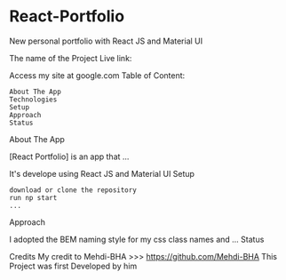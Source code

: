 # React-Portfolio
New personal portfolio with React JS and Material UI

The name of the Project
Live link:

Access my site at google.com
Table of Content:

    About The App
    Technologies
    Setup
    Approach
    Status

About The App

[React Portfolio] is an app that ...

It's develope using React JS and Material UI
Setup

    download or clone the repository
    run np start
    ...

Approach

I adopted the BEM naming style for my css class names and ...
Status

Credits
My credit to Mehdi-BHA  >>>  https://github.com/Mehdi-BHA
This Project was first Developed by him

